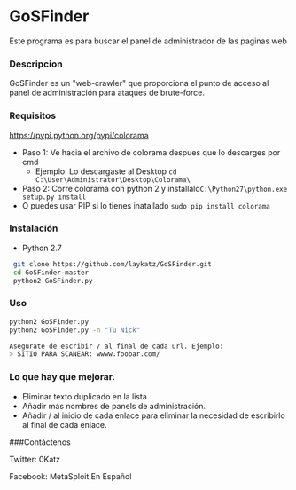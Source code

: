 # GoSFinder
Este programa es para buscar el panel de administrador de las paginas web

### Descripcion
GoSFinder es un "web-crawler" que proporciona el punto de acceso al panel de administración para ataques de brute-force.

### Requisitos

https://pypi.python.org/pypi/colorama
- Paso 1: Ve hacia el archivo de colorama despues que lo descarges por cmd 
   - Ejemplo: Lo descargaste al Desktop ```cd C:\User\Administrator\Desktop\Colorama\```
- Paso 2: Corre colorama con python 2 y installalo```C:\Python27\python.exe setup.py install ``` 
- O puedes usar PIP si lo tienes inatallado 
   ```sudo pip install colorama```


### Instalación

- Python 2.7
```sh
 git clone https://github.com/laykatz/GoSFinder.git
 cd GoSFinder-master
 python2 GoSFinder.py
```
### Uso
```sh
python2 GoSFinder.py
python2 GoSFinder.py -n "Tu Nick"

Asegurate de escribir / al final de cada url. Ejemplo:
> SITIO PARA SCANEAR: wwww.foobar.com/
```
### Lo que hay que mejorar.

- Eliminar texto duplicado en la lista
- Añadir más nombres de panels de administración.
- Añadir / al inicio de cada enlace para eliminar la necesidad de escribirlo al final de cada enlace. 

###Contáctenos 

Twitter: 0Katz

Facebook: MetaSploit En Español 
